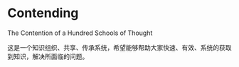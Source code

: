 # Contending
The Contention of a Hundred Schools of Thought

这是一个知识组织、共享、传承系统，希望能够帮助大家快速、有效、系统的获取到知识，解决所面临的问题。
